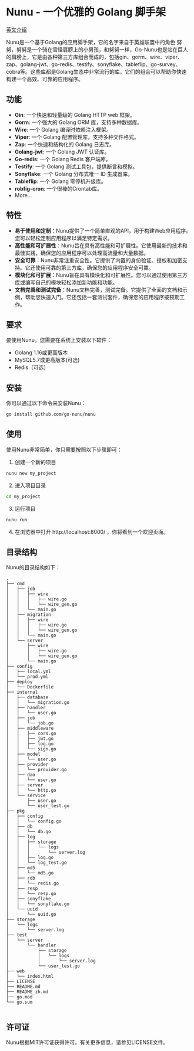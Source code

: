 # Nunu - 一个优雅的 Golang 脚手架
[英文介绍](https://github.com/go-nunu/nunu-layout-advanced/blob/main/README.md)

Nunu是一个基于Golang的应用脚手架，它的名字来自于英雄联盟中的角色 努努，努努是一个骑在雪怪肩膀上的小男孩，和努努一样，Go-Nunu也是站在巨人的肩膀上，它是由各种第三方库组合而成的，包括gin、gorm、wire、viper、zap、golang-jwt、go-redis、testify、sonyflake、tableflip、go-survey、cobra等。这些库都是Golang生态中非常流行的库，它们的组合可以帮助你快速构建一个高效、可靠的应用程序。

## 功能

- **Gin**: 一个快速和轻量级的 Golang HTTP web 框架。
- **Gorm**: 一个强大的 Golang ORM 库，支持多种数据库。
- **Wire**: 一个 Golang 编译时依赖注入框架。
- **Viper**: 一个 Golang 配置管理库，支持多种文件格式。
- **Zap**: 一个快速和结构化的 Golang 日志库。
- **Golang-jwt**: 一个 Golang JWT 认证库。
- **Go-redis**: 一个 Golang Redis 客户端库。
- **Testify**: 一个 Golang 测试工具包，提供断言和模拟。
- **Sonyflake**: 一个 Golang 分布式唯一 ID 生成器库。
- **Tableflip**: 一个 Golang 零停机升级库。
- **robfig-cron**: 一个很棒的Crontab库。
- More...
## 特性
* **易于使用和定制**：Nunu提供了一个简单直观的API，用于构建Web应用程序。您可以轻松定制应用程序以满足特定需求。
* **高性能和可扩展性**：Nunu旨在具有高性能和可扩展性。它使用最新的技术和最佳实践，确保您的应用程序可以处理高流量和大量数据。
* **安全可靠**：Nunu非常注重安全性。它提供了内置的身份验证、授权和加密支持。它还使用可靠的第三方库，确保您的应用程序安全可靠。
* **模块化和可扩展**：Nunu旨在具有模块化和可扩展性。您可以通过使用第三方库或编写自己的模块轻松添加新功能和功能。
* **文档完善和测试完备**：Nunu文档完善，测试完备。它提供了全面的文档和示例，帮助您快速入门。它还包括一套测试套件，确保您的应用程序按预期工作。
## 要求
要使用Nunu，您需要在系统上安装以下软件：

* Golang 1.16或更高版本
* MySQL5.7或更高版本(可选)
* Redis（可选）
## 安装

你可以通过以下命令来安装Nunu：

```bash
go install github.com/go-nunu/nunu
```

## 使用

使用Nunu非常简单，你只需要按照以下步骤即可：

1. 创建一个新的项目

```bash
nunu new my_project
```

2. 进入项目目录

```bash
cd my_project
```

3. 运行项目

```bash
nunu run
```

4. 在浏览器中打开 http://localhost:8000/ ，你将看到一个欢迎页面。

## 目录结构

Nunu的目录结构如下：

```
.
├── cmd
│   ├── job
│   │   ├── wire
│   │   │   ├── wire.go
│   │   │   └── wire_gen.go
│   │   └── main.go
│   ├── migration
│   │   ├── wire
│   │   │   ├── wire.go
│   │   │   └── wire_gen.go
│   │   └── main.go
│   └── server
│       ├── wire
│       │   ├── wire.go
│       │   └── wire_gen.go
│       └── main.go
├── config
│   ├── local.yml
│   └── prod.yml
├── deploy
│   └── Dockerfile
├── internal
│   ├── database
│   │   └── migration.go
│   ├── handler
│   │   └── user.go
│   ├── job
│   │   └── job.go
│   ├── middleware
│   │   ├── cors.go
│   │   ├── jwt.go
│   │   ├── log.go
│   │   └── sign.go
│   ├── model
│   │   └── user.go
│   ├── provider
│   │   └── provider.go
│   ├── dao
│   │   └── user.go
│   ├── server
│   │   └── http.go
│   └── service
│       ├── user.go
│       └── user_test.go
├── pkg
│   ├── config
│   │   └── config.go
│   ├── db
│   │   └── db.go
│   ├── log
│   │   ├── storage
│   │   │   └── logs
│   │   │       └── server.log
│   │   ├── log.go
│   │   └── log_test.go
│   ├── md5
│   │   └── md5.go
│   ├── rdb
│   │   └── redis.go
│   ├── resp
│   │   └── resp.go
│   ├── sonyflake
│   │   └── sonyflake.go
│   └── uuid
│       └── uuid.go
├── storage
│   └── logs
│       └── server.log
├── test
│   └── server
│       └── handler
│           ├── storage
│           │   └── logs
│           │       └── server.log
│           └── user_test.go
├── web
│   └── index.html
├── LICENSE
├── README.md
├── README_zh.md
├── go.mod
└── go.sum


```

## 许可证
Nunu根据MIT许可证获得许可。有关更多信息，请参见LICENSE文件。